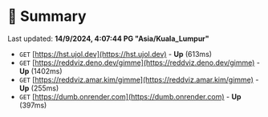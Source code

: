# 📖 Summary
Last updated: **14/9/2024, 4:07:44 PG "Asia/Kuala_Lumpur"**

- `GET` [https://hst.ujol.dev](https://hst.ujol.dev) - **Up** (613ms)
- `GET` [https://reddviz.deno.dev/gimme](https://reddviz.deno.dev/gimme) - **Up** (1402ms)
- `GET` [https://reddviz.amar.kim/gimme](https://reddviz.amar.kim/gimme) - **Up** (255ms)
- `GET` [https://dumb.onrender.com](https://dumb.onrender.com) - **Up** (397ms)
